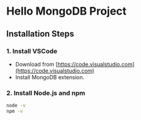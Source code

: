 # Hello MongoDB Project

## Installation Steps

### 1. Install VSCode
- Download from [https://code.visualstudio.com](https://code.visualstudio.com)
- Install MongoDB extension.

### 2. Install Node.js and npm
```bash
node -v
npm -v
